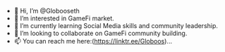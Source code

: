 - 👋 Hi, I’m @Globooseth
- 👀 I’m interested in GameFi market.
- 🌱 I’m currently learning Social Media skills and community leadership.
- 💞️ I’m looking to collaborate on GameFi community building.
- 📫 You can reach me here:(https://linktr.ee/Globoos)...

<!---
Globooseth/Globooseth is a ✨ special ✨ repository because its `README.md` (this file) appears on your GitHub profile.
You can click the Preview link to take a look at your changes.
--->
